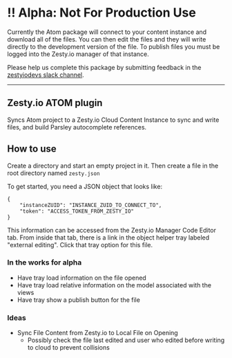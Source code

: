 # !! Alpha: Not For Production Use

Currently the Atom package will connect to your content instance and download all of the files. You can then edit the files and they will write directly to the development version of the file. To publish files you must be logged into the Zesty.io manager of that instance.

Please help us complete this package by submitting feedback in the [zestyiodevs slack channel](https://chat.zesty.io/).

---

## Zesty.io ATOM plugin

Syncs Atom project to a Zesty.io Cloud Content Instance to sync and write files, and build Parsley autocomplete references.

## How to use

Create a directory and start an empty project in it. Then create a file in the root directory named `zesty.json`

To get started, you need a JSON object that looks like:

```
{
	"instanceZUID": "INSTANCE_ZUID_TO_CONNECT_TO",
	"token": "ACCESS_TOKEN_FROM_ZESTY_IO"
}
```

This information can be accessed from the Zesty.io Manager Code Editor tab. From inside that tab, there is a link in the object helper tray labeled "external editing". Click that tray option for this file.

### In the works for alpha

* Have tray load information on the file opened
* Have tray load relative information on the model associated with the views
* Have tray show a publish button for the file

### Ideas

* Sync File Content from Zesty.io to Local File on Opening
	* Possibly check the file last edited and user who edited before writing to cloud to prevent collisions
